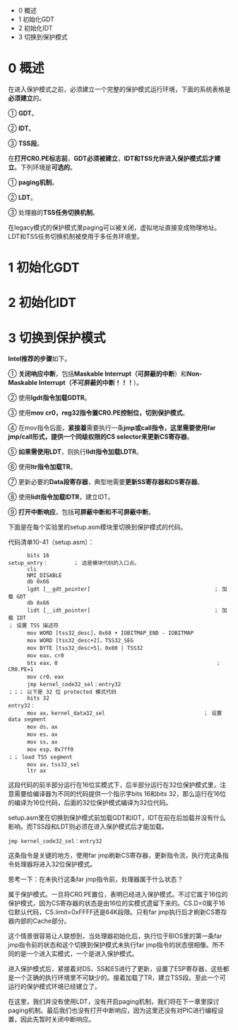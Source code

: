 - 0 概述
- 1 初始化GDT
- 2 初始化IDT
- 3 切换到保护模式

# 0 概述

在进入保护模式之前，必须建立一个完整的保护模式运行环境，下面的系统表格是**必须建立**的。

① **GDT**。

② **IDT**。

③ **TSS段**。

在**打开CR0.PE标志前**，**GDT必须被建立**，**IDT和TSS允许进入保护模式后才建立**。下列环境是**可选的**。

① **paging机制**。

② **LDT**。

③ 处理器的**TSS任务切换机制**。

在legacy模式的保护模式里paging可以被关闭，虚拟地址直接变成物理地址。LDT和TSS任务切换机制被使用于多任务环境里。

# 1 初始化GDT


# 2 初始化IDT

# 3 切换到保护模式

**Intel推荐的步骤**如下。

① **关闭响应中断**，包括**Maskable Interrupt（可屏蔽的中断**）和**Non-Maskable Interrupt（不可屏蔽的中断！！！**）。

② 使用**lgdt指令加载GDTR**。

③ 使用**mov cr0，reg32指令置CR0.PE控制位，切到保护模式**。

④ 在mov指令后面，**紧接着**需要执行一条**jmp或call指令，这里需要使用far jmp/call形式，提供一个同级权限的CS selector来更新CS寄存器**。

⑤ **如果需使用LDT**，则执行**lldt指令加载LDTR**。

⑥ 使用**ltr指令加载TR**。

⑦ 更新必要的**Data段寄存器**，典型地需要**更新SS寄存器和DS寄存器**。

⑧ 使用**lidt指令加载IDTR**，建立IDT。

⑨ **打开中断响应**，包括**可屏蔽中断和不可屏蔽中断**。

下面是在每个实验里的setup.asm模块里切换到保护模式的代码。

代码清单10-41（setup.asm）：

```assembly
      bits 16
setup_entry：        ； 这是模块代码的入口点。
      cli
      NMI_DISABLE
      db 0x66
      lgdt [__gdt_pointer]                                       ； 加载 GDT
      db 0x66
      lidt [__idt_pointer]                                       ； 加载 IDT
； 设置 TSS 描述符
      mov WORD [tss32_desc]，0x68 + IOBITMAP_END - IOBITMAP
      mov WORD [tss32_desc+2]，TSS32_SEG
      mov BYTE [tss32_desc+5]，0x80 | TSS32
      mov eax，cr0
      bts eax，0                                                  ； CR0.PE=1
      mov cr0，eax
      jmp kernel_code32_sel：entry32
；；； 以下是 32 位 protected 模式代码
      bits 32
entry32：
      mov ax，kernel_data32_sel                               ； 设置 data segment
      mov ds，ax
      mov es，ax
      mov ss，ax
      mov esp，0x7ff0
；； load TSS segment
      mov ax，tss32_sel
      ltr ax
```

这段代码的前半部分运行在16位实模式下，后半部分运行在32位保护模式里，注意需要给编译器为不同的代码提供一个指示字bits 16和bits 32，那么运行在16位的编译为16位代码，后面的32位保护模式编译为32位代码。

setup.asm里在切换到保护模式前加载GDT和IDT，IDT在前在后加载并没有什么影响。而TSS段和LDT则必须在进入保护模式后才能加载。

```assembly
jmp kernel_code32_sel：entry32
```

这条指令是关键的地方，使用far jmp刷新CS寄存器，更新指令流，执行完这条指令处理器将进入32位保护模式。

思考一下：在未执行这条far jmp指令前，处理器属于什么状态？

属于保护模式。一旦将CR0.PE置位，表明已经进入保护模式。不过它属于16位的保护模式，因为CS寄存器的状态是由16位的实模式遗留下来的。CS.D=0属于16位默认代码，CS.limit=0xFFFF还是64K段限。只有far jmp执行后才刷新CS寄存器内部的Cache部分。

这个情景很容易让人联想到，当处理器初始化后，执行位于BIOS里的第一条far jmp指令前的状态和这个切换到保护模式未执行far jmp指令的状态很相像。所不同的是一个进入实模式，一个是进入保护模式。

进入保护模式后，紧接着对DS、SS和ES进行了更新，设置了ESP寄存器，这些都是一个正确的执行环境里不可缺少的。接着加载了TR，建立TSS段。至此一个可运行的保护模式环境已经建立了。

在这里，我们并没有使用LDT，没有开启paging机制，我们将在下一章里探讨paging机制。最后我们也没有打开中断响应，因为这里还没有对PIC进行编程设置，因此先暂时关闭中断响应。